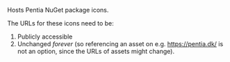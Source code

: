 Hosts Pentia NuGet package icons. 

The URLs for these icons need to be:

1. Publicly accessible 
2. Unchanged *forever* (so referencing an asset on e.g. https://pentia.dk/ is not an option, since the URLs of assets might change).
